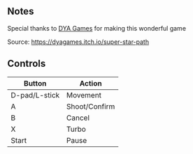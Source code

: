 ## Notes

Special thanks to [DYA Games](https://dyagames.com/) for making this wonderful game

Source: https://dyagames.itch.io/super-star-path

## Controls

| Button | Action |
|--|--| 
|D-pad/L-stick|Movement |
|A|Shoot/Confirm|
|B|Cancel|
|X|Turbo|
|Start|Pause|


